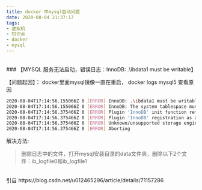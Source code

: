 ```yaml
---
title: docker 中mysql启动问题
date: 2020-08-04 21:37:17
tags:
- 虚拟机
- 知识点
- docker
- mysql
---
```

<br>
### 【MYSQL 服务无法启动，错误日志：InnoDB: .\ibdata1 must be writable】



【问题起因】：
    docker里面mysql镜像一直在重启，
    docker logs mysql5 查看原因
```bash
2020-08-04T17:14:56.155066Z 0 [ERROR] InnoDB: .\ibdata1 must be writable
2020-08-04T17:14:56.155066Z 0 [ERROR] InnoDB: The system tablespace must be writable
2020-08-04T17:14:56.375466Z 0 [ERROR] Plugin 'InnoDB' init function returned error.
2020-08-04T17:14:56.375466Z 0 [ERROR] Plugin 'InnoDB' registration as a STORAGE ENGINE failed.
2020-08-04T17:14:56.375466Z 0 [ERROR] Unknown/unsupported storage engine: InnoDB
2020-08-04T17:14:56.375466Z 0 [ERROR] Aborting
``` 
解决方法:
 
> 删除日志中的文件，打开mysql安装目录的data文件夹，删除以下2个文件：ib_logfile0和ib_logfile1

<br>
引自 https://blog.csdn.net/u012465296/article/details/71157286

